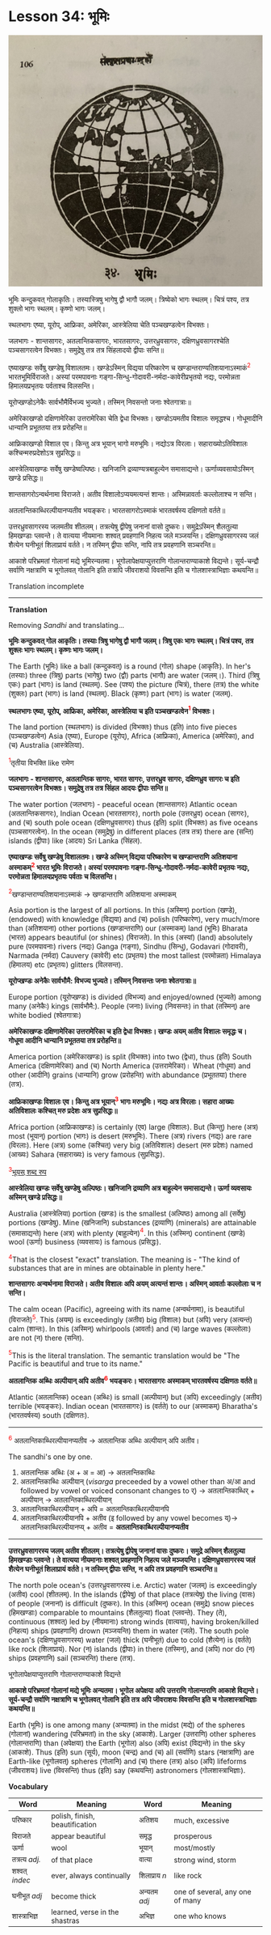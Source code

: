 # Lesson 34: भूमिः

![Lesson picture](images/r1l34.jpg)

भूमिः कन्दुकवत् गोलाकृतिः। तस्यास्त्रिषु भागेषु द्वौ भागौ जलम्। त्रिष्वेको भागः स्थलम्। चित्रं पश्य, तत्र शुक्लो भागः स्थलम्। कृष्णो भागः जलम्।

स्थलभागः एष्या, यूरोप्, आफ्रिका, अमेरिका, आस्त्रेलिया चेति पञ्चखण्डत्वेन विभक्तः।

जलभागः - शान्तसागरः, अतलान्तिकसागरः, भारतसागरः, उत्तरध्रुवसागरः, दक्षिणध्रुवसागरश्चेति पञ्चसागरत्वेन विभक्तः। समुद्रेषु तत्र तत्र सिंहलादयो द्वीपाः सन्ति॥

एष्याखण्डः सर्वेषु खण्डेषु विशालतमः। खण्डेऽस्मिन् विद्यया परिष्कारेण च खण्डान्तराण्यतिशयानाऽस्माकं<span style="color:red"><sup>2</sup></span> भारतभूमिर्विराजते। अस्यां परमपावनाः गङ्गा-सिन्धु-गोदावरी-नर्मदा-कावेरीप्रभृतयो नद्यः, परमोन्नता हिमालयप्रभृतयः पर्वताश्च विलसन्ति।

यूरोप्खण्डोऽनेकैः सार्वभौमैर्विभज्य भुज्यते। तस्मिन् निवसन्तो जनाः श्वेतगात्राः॥

अमेरिकाखण्डो दक्षिणामेरिका उत्तरामेरिका चेति द्वेधा विभक्तः। खण्डोऽयमतीव विशालः समृद्धश्च। गोधूमादीनि धान्यानि प्रभूततया तत्र प्ररोहन्ति॥

आफ्रिकाखण्डो विशाल एव। किन्तु अत्र भूयान् भागो मरुभूमिः। नद्योऽत्र विरलाः। सहाराख्योऽतिविशालः कश्चिन्मरुप्रदेशोऽत्र सुप्रसिद्धः॥

आस्त्रेलियाखण्डः सर्वेषु खण्डेष्वल्पिष्ठः। खनिजानि द्रव्याण्यत्रबाहुल्येन समासाद्यन्ते। ऊर्णाव्यवसायोऽस्मिन् खण्डे प्रसिद्धः॥


शान्तसागरोऽन्वर्थनामा विराजते। अतीव विशालोऽप्ययमत्यन्तं शान्तः। अस्मिन्नावर्ताः कल्लोलाश्च न सन्ति।

अतलान्तिकाब्धिरल्पीयानप्यतीव भयङ्करः। भारतसागरोऽस्माकं भारतवर्षस्य दक्षिणतो वर्तते॥

उत्तरध्रुवसागरस्य जलमतीव शीतलम्। तत्रत्येषु द्वीपेषु जनानां वासो दुष्करः। समुद्रेऽस्मिन् शैलतुल्या हिमखण्डाः प्लवन्ते। ते वात्यया नीयमानाः शश्वत् प्रवहणानि निहत्य जले मञ्जयन्ति। दक्षिणध्रुवसागरस्य जलं शैत्येन घनीभूतं शिलाप्रायं वर्तते। न तस्मिन् द्वीपाः सन्ति, नापि तत्र प्रवहणानि सञ्चरन्ति॥

आकाशे परिभ्रमतां गोलानां मद्ये भूमिरन्यतमा। भूगोलापेक्षयाप्युत्तराणि गोलान्तराण्याकाशे विद्यन्ते। सूर्य-चन्द्रौ सर्वाणि नक्षत्राणि च भूगोलवत् गोलानि इति तत्रापि जीवराशयो विवसन्ति इति च गोलशास्त्राभिज्ञाः कथयन्ति॥

Translation incomplete

---

**Translation**

Removing *Sandhi* and translating...

**भूमिः कन्दुकवत् गोल आकृतिः। तस्याः त्रिषु भागेषु द्वौ भागौ जलम्। त्रिषु एकः भागः स्थलम्। चित्रं पश्य, तत्र शुक्लः भागः स्थलम्। कृष्णः भागः जलम्।**

The Earth (भूमिः) like a ball (कन्दुकवत्) is a round (गोल) shape (आकृतिः). In her's (तस्याः) three (त्रिषु) parts (भागेषु) two (द्वौ) parts (भागौ) are water (जलम्।). Third (त्रिषु एकः) part (भागः) is land (स्थलम्). See (पश्य) the picture (चित्रं), there (तत्र) the white (शुक्लः) part (भागः) is land (स्थलम्). Black (कृष्णः) part (भागः) is water (जलम्).

**स्थलभागः एष्या, यूरोप्, आफ्रिका, अमेरिका, आस्त्रेलिया च इति पञ्चखण्डत्वेन<span style="color:red"><sup>1</sup></span> विभक्तः।**

The land portion (स्थलभागः) is divided (विभक्तः) thus (इति) into five pieces (पञ्चखण्डत्वेन) Asia (एष्या), Europe (यूरोप्), Africa (आफ्रिका), America (अमेरिका), and (च) Australia (आस्त्रेलिया).

<span style="color:red"><sup>1</sup></span>तृतीया विभक्ति like रामेण

**जलभागः - शान्तसागरः, अतलान्तिक सागरः, भारत सागरः, उत्तरध्रुव सागरः, दक्षिणध्रुव सागरः च इति पञ्चसागरत्वेन विभक्तः। समुद्रेषु तत्र तत्र सिंहल आदयः द्वीपाः सन्ति॥**

The water portion (जलभागः) - peaceful ocean (शान्तसागरः) Atlantic ocean (अतलान्तिकसागरः), Indian Ocean (भारतसागरः), north pole (उत्तरध्रुव) ocean (सागरः), and (च) south pole ocean (दक्षिणध्रुवसागरः) thus (इति) split (विभक्तः) as five oceans (पञ्चसागरत्वेन). In the ocean (समुद्रेषु) in different places (तत्र तत्र) there are (सन्ति) islands (द्वीपाः) like (आदयः) Sri Lanka (सिंहल).

**एष्याखण्डः सर्वेषु खण्डेषु विशालतमः। खण्डे अस्मिन् विद्यया परिष्कारेण च खण्डान्तराणि अतिशयाना अस्माकम्<span style="color:red"><sup>2</sup></span> भारत भूमिः विराजते। अस्यां परमपावनाः गङ्गा-सिन्धु-गोदावरी-नर्मदा-कावेरी प्रभृतयः नद्यः, परमोन्नता हिमालयप्रभृतयः पर्वताः च विलसन्ति।**

<span style="color:red"><sup>2</sup></span>खण्डान्तराण्यतिशयानाऽस्माकं  -> खण्डान्तराणि अतिशयाना अस्माकम्

Asia portion is the largest of all portions. In this (अस्मिन्) portion (खण्डे), (endowed) with knowledge (विद्यया) and (च) polish (परिष्कारेण),
very much/more than (अतिशयाना) other portions (खण्डान्तराणि)  our (अस्माकम्) land (भूमिः) Bharata (भारत) appears beautiful (or shines) (विराजते).
In this (अस्यां) (land) absolutely pure (परमपावनाः) rivers (नद्यः) Ganga (गङ्गा), Sindhu (सिन्धु), Godavari (गोदावरी), Narmada (नर्मदा)  Cauvery (कावेरी) etc (प्रभृतयः) the most tallest (परमोन्नता) Himalaya (हिमालय) etc (प्रभृतयः) glitters (विलसन्त).

**यूरोप्खण्डः अनेकैः सार्वभौमै: विभज्य भुज्यते। तस्मिन् निवसन्तः जनाः श्वेतगात्राः॥**

Europe portion  (यूरोप्खण्डः) is divided (विभज्य) and enjoyed/owned (भुज्यते) among many (अनेकैः) kings (सार्वभौमै:). People (जनाः) living (निवसन्तः) in that (तस्मिन्) are white bodied (श्वेतगात्राः)

**अमेरिकाखण्डः दक्षिणामेरिका उत्तरामेरिका च इति द्वेधा विभक्तः। खण्डः अयम् अतीव विशालः समृद्धः च। गोधूमा आदीनि धान्यानि प्रभूततया तत्र प्ररोहन्ति॥**

America portion (अमेरिकाखण्डः) is split (विभक्तः) into two (द्वेधा),  thus (इति) South America (दक्षिणामेरिका) and (च) North America (उत्तरामेरिका)। Wheat (गोधूमा) and other (आदीनि) grains (धान्यानि) grow (प्ररोहन्ति) with abundance (प्रभूततया) there (तत्र).

**आफ्रिकाखण्डः विशालः एव। किन्तु अत्र भूयान्<span style="color:red"><sup>3</sup></span> भागः मरुभूमिः। नद्यः अत्र विरलाः। सहारा आख्यः अतिविशालः कश्चित् मरु प्रदेशः अत्र सुप्रसिद्धः॥**

Africa portion (आफ्रिकाखण्डः) is certainly (एव) large (विशालः). But (किन्तु) here (अत्र) most (भूयान्) portion (भागः) is desert (मरुभूमिः). There (अत्र) rivers (नद्यः) are rare (विरलाः). Here (अत्र) some (कश्चित्) very big (अतिविशालः) desert (मरु प्रदेशः) named (आख्यः) Sahara (सहाराख्यः) is very famous (सुप्रसिद्धः).

<span style="color:red"><sup>3</sup></span>[भूयस् शब्द रुप](https://sanskritabhyas.in/%E0%A4%AD%E0%A5%82%E0%A4%AF%E0%A4%B8%E0%A5%8D-%E0%A4%B6%E0%A4%AC%E0%A5%8D%E0%A4%A6-%E0%A4%B0%E0%A5%82%E0%A4%AA)

**आस्त्रेलिया खण्डः सर्वेषु खण्डेषु अल्पिष्ठः। खनिजानि द्रव्याणि अत्र बाहुल्येन समासाद्यन्ते। ऊर्णा व्यवसायः अस्मिन् खण्डे प्रसिद्धः॥**

Australia (आस्त्रेलिया) portion (खण्डः) is the smallest (अल्पिष्ठः) among all (सर्वेषु) portions (खण्डेषु). Mine (खनिजानि) substances (द्रव्याणि) (minerals) are attainable (समासाद्यन्ते) here (अत्र) with plenty (बाहुल्येन)<span style="color:red"><sup>4</sup></span>. In this (अस्मिन्) continent (खण्डे) wool (ऊर्णा) business (व्यवसायः) is famous (प्रसिद्धः).

<span style="color:red"><sup>4</sup></span>That is the closest "exact" translation. The meaning is - "The kind of substances that are in mines are obtainable in plenty here."

**शान्तसागरः अन्वर्थनामा विराजते। अतीव विशालः अपि अयम् अत्यन्तं शान्तः। अस्मिन् आवर्ताः कल्लोलाः च न सन्ति।**

The calm ocean (Pacific), agreeing with its name (अन्वर्थनामा), is beautiful (विराजते)<span style="color:red"><sup>5</sup></span>. This (अयम्) is exceedingly (अतीव) big (विशालः) but (अपि) very (अत्यन्तं) calm (शान्तः). In this (अस्मिन्) whirlpools (आवर्ताः) and (च) large waves (कल्लोलाः) are not (न) there (सन्ति).

<span style="color:red"><sup>5</sup></span>This is the literal translation. The semantic translation would be "The Pacific is beautiful and true to its name."

**अतलान्तिक अब्धिः अल्पीयान् अपि अतीव<span style="color:red"><sup>6</sup></span> भयङ्करः। भारतसागरः अस्माकम् भारतवर्षस्य दक्षिणतः वर्तते॥**

Atlantic (अतलान्तिक) ocean (अब्धिः) is small (अल्पीयान्) but (अपि) exceedingly (अतीव) terrible (भयङ्करः). Indian ocean (भारतसागरः) is (वर्तते) to our (अस्माकम्) Bharatha's (भारतवर्षस्य) south (दक्षिणतः).

---

<span style="color:red"><sup>6</sup></span> अतलान्तिकाब्धिरल्पीयानप्यतीव -> अतलान्तिक अब्धिः अल्पीयान् अपि अतीव।

The sandhi's one by one.

1. अतलान्तिक अब्धिः (अ + अ = आ) -> अतलान्तिकाब्धिः
1. अतलान्तिकाब्धिः अल्पीयान्  (*visarga* preceeded by a vowel other than अ/आ and followed by vowel or voiced consonant changes to र्) -> अतलान्तिकाब्धिर् + अल्पीयान् -> अतलान्तिकाब्धिरल्पीयान्
1. अतलान्तिकाब्धिरल्पीयान् + अपि = अतलान्तिकाब्धिरल्पीयानपि
1. अतलान्तिकाब्धिरल्पीयानपि + अतीव  (इ followed by any vowel becomes य्)-> अतलान्तिकाब्धिरल्पीयानप्य् +  अतीव = **अतलान्तिकाब्धिरल्पीयानप्यतीव**

---



**उत्तरध्रुवसागरस्य जलम् अतीव शीतलम्। तत्रत्येषु द्वीपेषु जनानां वासः दुष्करः। समुद्रे अस्मिन् शैलतुल्या हिमखण्डाः प्लवन्ते। ते वात्यया नीयमानाः शश्वत् प्रवहणानि निहत्य जले मञ्जयन्ति। दक्षिणध्रुवसागरस्य जलं शैत्येन घनीभूतं शिलाप्रायं वर्तते। न तस्मिन् द्वीपाः सन्ति, न अपि तत्र प्रवहणानि सञ्चरन्ति॥**

The north pole ocean's (उत्तरध्रुवसागरस्य i.e. Arctic) water (जलम्) is exceedingly (अतीव) cool (शीतलम्). In the islands (द्वीपेषु) of that place (तत्रत्येषु) the living (वासः) of people (जनानां) is difficult (दुष्करः). In this (अस्मिन्) ocean (समुद्रे) snow pieces (हिमखण्डाः) comparable to mountains (शैलतुल्या) float (प्लवन्ते). They (ते), continuous (शश्वत्) led by  (नीयमानाः) strong winds (वात्यया), having broken/killed (निहत्य) ships (प्रवहणानि) drown (मञ्जयन्ति) them in water (जले). The south pole ocean's (दक्षिणध्रुवसागरस्य) water (जलं) thick (घनीभूतं) due to cold (शैत्येन) is (वर्तते) like rock (शिलाप्रायं). Nor (न) islands (द्वीपाः) in there (तस्मिन्), and (अपि) nor do (न) ships (प्रवहणानि) sail (सञ्चरन्ति) there (तत्र).


भूगोलापेक्षयाप्युत्तराणि गोलान्तराण्याकाशे विद्यन्ते

**आकाशे परिभ्रमतां गोलानां मद्ये भूमिः अन्यतमा। भूगोल अपेक्षया अपि उत्तराणि गोलान्तराणि आकाशे विद्यन्ते। सूर्य-चन्द्रौ सर्वाणि नक्षत्राणि च भूगोलवत् गोलानि इति तत्र अपि जीवराशयः विवसन्ति इति च गोलशास्त्राभिज्ञाः कथयन्ति॥**

Earth (भूमिः) is one among many (अन्यतमा) in the midst (मद्ये) of the spheres (गोलानां) wandering (परिभ्रमतां) in the sky (आकाशे). Larger (उत्तराणि)  other spheres (गोलान्तराणि) than (अपेक्षया) the Earth (भूगोल) also (अपि) exist (विद्यन्ते) in the sky (आकाशे). Thus (इति) sun (सूर्य), moon (चन्द्र) and (च) all (सर्वाणि) stars (नक्षत्राणि) are Earth-like (भूगोलवत्) spheres (गोलानि) and (च) there (तत्र) also (अपि) lifeforms (जीवराशयः) live (विवसन्ति) thus (इति) say (कथयन्ति) astronomers (गोलशास्त्राभिज्ञाः).

**Vocabulary**

| Word | Meaning | Word | Meaning |
| --- | --- | --- | --- |
| परिष्कार | polish, finish, beautification | अतिशय | much, excessive|
| विराजते | appear beautiful | समृद्ध | prosperous |
| ऊर्णा | wool| भूयान् | most/mostly |
| तत्रत्य *adj.* | of that place | वात्या | strong wind, storm|
| शश्वत् *indec* | ever, always continually | शिलाप्राय *n* | like rock |
| घनीभूत *adj* | become thick | अन्यतम *adj* | one of several, any one of many |
| शास्त्राभिज्ञ | learned, verse in the shastras | अभिज्ञ | one who knows |
